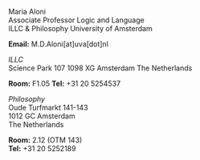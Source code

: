 Maria Aloni   
Associate Professor Logic and Language  
ILLC & Philosophy
University of Amsterdam

**Email:** M.D.Aloni[at]uva[dot]nl 
 
_ILLC_  
Science Park 107
1098 XG Amsterdam
The Netherlands

**Room:** F1.05 
**Tel:** +31 20 5254537

_Philosophy_                           
Oude Turfmarkt 141-143                             
1012 GC Amsterdam                                   
The Netherlands                                                                  
                                                                                              
**Room:** 2.12 (OTM 143)                           
**Tel:** +31 20 5252189                            
                          

 

